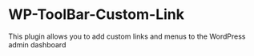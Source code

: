 # WP-ToolBar-Custom-Link
This plugin allows you to add custom links and menus to the WordPress admin dashboard
